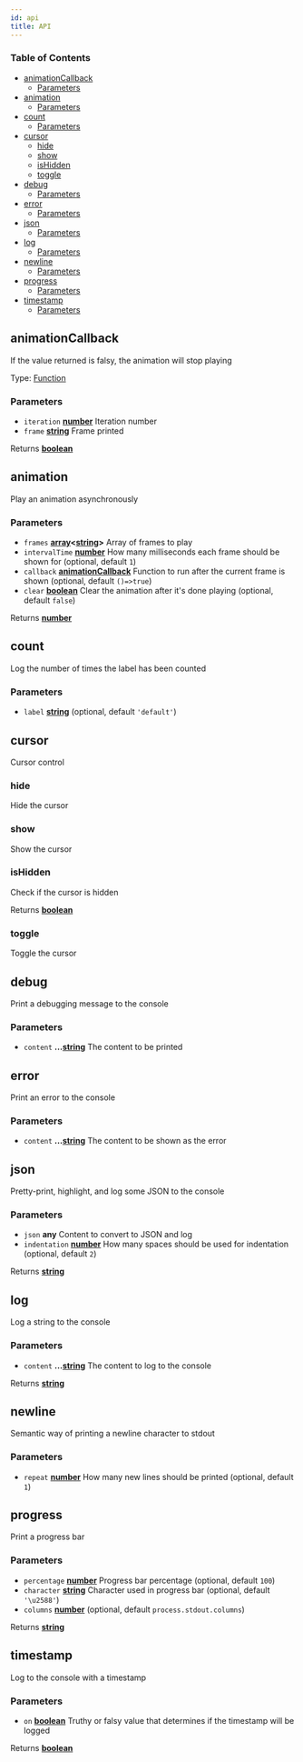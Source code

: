 ```yaml
---
id: api
title: API
---
```

<!-- Generated by documentation.js. Update this documentation by updating the source code. -->

### Table of Contents

-   [animationCallback][1]
    -   [Parameters][2]
-   [animation][3]
    -   [Parameters][4]
-   [count][5]
    -   [Parameters][6]
-   [cursor][7]
    -   [hide][8]
    -   [show][9]
    -   [isHidden][10]
    -   [toggle][11]
-   [debug][12]
    -   [Parameters][13]
-   [error][14]
    -   [Parameters][15]
-   [json][16]
    -   [Parameters][17]
-   [log][18]
    -   [Parameters][19]
-   [newline][20]
    -   [Parameters][21]
-   [progress][22]
    -   [Parameters][23]
-   [timestamp][24]
    -   [Parameters][25]

## animationCallback

If the value returned is falsy, the animation will stop playing

Type: [Function][26]

### Parameters

-   `iteration` **[number][27]** Iteration number
-   `frame` **[string][28]** Frame printed

Returns **[boolean][29]** 

## animation

Play an animation asynchronously

### Parameters

-   `frames` **[array][30]&lt;[string][28]>** Array of frames to play
-   `intervalTime` **[number][27]** How many milliseconds each frame should be shown for (optional, default `1`)
-   `callback` **[animationCallback][31]** Function to run after the current frame is shown (optional, default `()=>true`)
-   `clear` **[boolean][29]** Clear the animation after it's done playing (optional, default `false`)

Returns **[number][27]** 

## count

Log the number of times the label has been counted

### Parameters

-   `label` **[string][28]**  (optional, default `'default'`)

## cursor

Cursor control

### hide

Hide the cursor

### show

Show the cursor

### isHidden

Check if the cursor is hidden

Returns **[boolean][29]** 

### toggle

Toggle the cursor

## debug

Print a debugging message to the console

### Parameters

-   `content` **...[string][28]** The content to be printed

## error

Print an error to the console

### Parameters

-   `content` **...[string][28]** The content to be shown as the error

## json

Pretty-print, highlight, and log some JSON to the console

### Parameters

-   `json` **any** Content to convert to JSON and log
-   `indentation` **[number][27]** How many spaces should be used for indentation (optional, default `2`)

Returns **[string][28]** 

## log

Log a string to the console

### Parameters

-   `content` **...[string][28]** The content to log to the console

Returns **[string][28]** 

## newline

Semantic way of printing a newline character to stdout

### Parameters

-   `repeat` **[number][27]** How many new lines should be printed (optional, default `1`)

## progress

Print a progress bar

### Parameters

-   `percentage` **[number][27]** Progress bar percentage (optional, default `100`)
-   `character` **[string][28]** Character used in progress bar (optional, default `'\u2588'`)
-   `columns` **[number][27]**  (optional, default `process.stdout.columns`)

Returns **[string][28]** 

## timestamp

Log to the console with a timestamp

### Parameters

-   `on` **[boolean][29]** Truthy or falsy value that determines if the timestamp will be logged

Returns **[boolean][29]** 

[1]: #animationcallback

[2]: #parameters

[3]: #animation

[4]: #parameters-1

[5]: #count

[6]: #parameters-2

[7]: #cursor

[8]: #hide

[9]: #show

[10]: #ishidden

[11]: #toggle

[12]: #debug

[13]: #parameters-3

[14]: #error

[15]: #parameters-4

[16]: #json

[17]: #parameters-5

[18]: #log

[19]: #parameters-6

[20]: #newline

[21]: #parameters-7

[22]: #progress

[23]: #parameters-8

[24]: #timestamp

[25]: #parameters-9

[26]: https://developer.mozilla.org/docs/Web/JavaScript/Reference/Statements/function

[27]: https://developer.mozilla.org/docs/Web/JavaScript/Reference/Global_Objects/Number

[28]: https://developer.mozilla.org/docs/Web/JavaScript/Reference/Global_Objects/String

[29]: https://developer.mozilla.org/docs/Web/JavaScript/Reference/Global_Objects/Boolean

[30]: https://developer.mozilla.org/docs/Web/JavaScript/Reference/Global_Objects/Array

[31]: #animationcallback